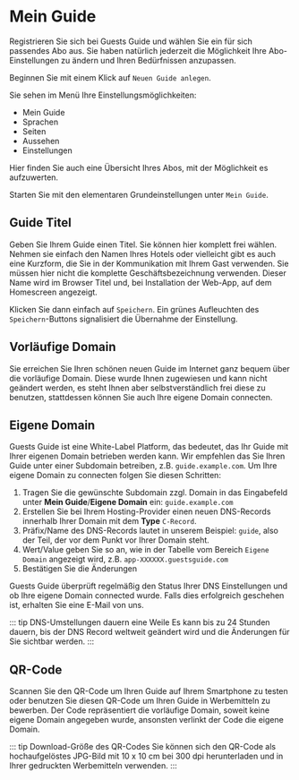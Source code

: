 # Mein Guide

Registrieren Sie sich bei Guests Guide und wählen Sie ein für sich passendes Abo aus. Sie haben natürlich jederzeit die Möglichkeit Ihre Abo-Einstellungen zu ändern und Ihren Bedürfnissen anzupassen.

Beginnen Sie mit einem Klick auf `Neuen Guide anlegen`. 

Sie sehen im Menü Ihre Einstellungsmöglichkeiten:

- Mein Guide
- Sprachen
- Seiten
- Aussehen
- Einstellungen

Hier finden Sie auch eine Übersicht Ihres Abos, mit der Möglichkeit es aufzuwerten.

Starten Sie mit den elementaren Grundeinstellungen unter `Mein Guide`.

## Guide Titel

Geben Sie Ihrem Guide einen Titel. Sie können hier komplett frei wählen. Nehmen sie einfach den Namen Ihres Hotels oder vielleicht gibt es auch eine Kurzform, die Sie in der Kommunikation mit Ihrem Gast verwenden. Sie müssen hier nicht die komplette Geschäftsbezeichnung verwenden. Dieser Name wird im Browser Titel und, bei Installation der Web-App, auf dem Homescreen angezeigt.

Klicken Sie dann einfach auf `Speichern`. Ein grünes Aufleuchten des `Speichern`-Buttons signalisiert die Übernahme der Einstellung.

## Vorläufige Domain

Sie erreichen Sie Ihren schönen neuen Guide im Internet ganz bequem über die vorläufige Domain. Diese wurde Ihnen zugewiesen und kann nicht geändert werden, es steht Ihnen aber selbstverständlich frei diese zu benutzen, stattdessen können Sie auch Ihre eigene Domain connecten.

## Eigene Domain

Guests Guide ist eine White-Label Platform, das bedeutet, das Ihr Guide mit Ihrer eigenen Domain betrieben werden kann. Wir empfehlen das Sie Ihren Guide unter einer Subdomain betreiben, z.B. `guide.example.com`. Um Ihre eigene Domain zu connecten folgen Sie diesen Schritten:

1. Tragen Sie die gewünschte Subdomain zzgl. Domain in das Eingabefeld unter **Mein Guide**/**Eigene Domain** ein: `guide.example.com`
2. Erstellen Sie bei Ihrem Hosting-Provider einen neuen DNS-Records innerhalb Ihrer Domain mit dem **Type** `C-Record`.
3. Präfix/Name des DNS-Records lautet in unserem Beispiel: `guide`, also der Teil, der vor dem Punkt vor Ihrer Domain steht.
4. Wert/Value geben Sie so an, wie in der Tabelle vom Bereich `Eigene Domain` angezeigt wird, z.B. `app-XXXXXX.guestsguide.com`
5. Bestätigen Sie die Änderungen

Guests Guide überprüft regelmäßig den Status Ihrer DNS Einstellungen und ob Ihre eigene Domain connected wurde. Falls dies erfolgreich geschehen ist, erhalten Sie eine E-Mail von uns.

::: tip DNS-Umstellungen dauern eine Weile
Es kann bis zu 24 Stunden dauern, bis der DNS Record weltweit geändert wird und die Änderungen für Sie sichtbar werden.
:::

## QR-Code

Scannen Sie den QR-Code um Ihren Guide auf Ihrem Smartphone zu testen oder benutzen Sie diesen QR-Code um Ihren Guide in Werbemitteln zu bewerben. Der Code repräsentiert die vorläufige Domain, soweit keine eigene Domain angegeben wurde, ansonsten verlinkt der Code die eigene Domain.

::: tip Download-Größe des QR-Codes
Sie können sich den QR-Code als hochaufgelöstes JPG-Bild mit 10 x 10 cm bei 300 dpi herunterladen und in Ihrer gedruckten Werbemitteln verwenden.
:::
